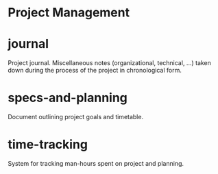 Project Management
==================

journal
=======

Project  journal. Miscellaneous notes  (organizational, technical,  ...) taken
down during the process of the project in chronological form.

specs-and-planning
==================
Document outlining project goals and timetable.

time-tracking
=============

System for tracking man-hours spent on project and planning.

